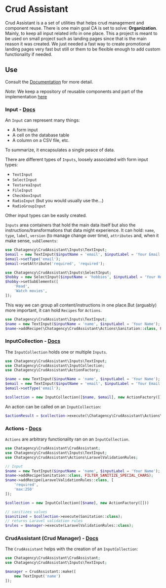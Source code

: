 # Crud Assistant

Crud Assistant is a a set of utilities that helps crud management and component reuse. There is one main goal CA is set to solve: **Organization**. Mainly, to keep all input related info in one place. This a project is meant to be used on small project such as landing pages since that is the main reason it was created. We just needed a fast way to create promotional landing pages very fast but still or them to be flexible enough to add custom functionality if needed.


## Use

Consult the [Documentation](https://link-to-documentation) for more detail.

*Note*: We keep a repository of reusable components and part of the implementation [here](http://link-to-extras)


### Input - [Docs](https://link-to-documentation)

An `Input` can represent many things:

- A form input
- A cell on the database table
- A column on a CSV file, etc.

To summarize, it encapsulates a single peace of data.

There are different types of `Inputs`, loosely associated with form input types:

- `TextInput`
- `SelectInput`
- `TextareaInput`
- `FileInput`
- `CheckboxInput`
- `RadioInput` (but you would usually use the...)
- `RadioGroupInput`

Other input types can be easily created.

`Inputs` area containers that hold the main data itself but also the instructions/transformations that data might experience. It can hold: `name`, `type`, `label`, `version` (to manage change over time), `attributes` and, when it make sense,  `subElements`:

```php
use Chatagency\CrudAssistant\Inputs\TextInput;
$email = new TextInput($inputName = 'email', $inputLabel = 'Your Email', $inputVersion = 1);
$email->setType('email');
$email->setAttribute('required', 'required');

use Chatagency\CrudAssistant\Inputs\SelectInput;
$hobby = new SelectInput($inputName = 'hobbies', $inputLabel = 'Your Hobbies', $inputVersion = 1);
$hobby->setSubElements([
    'Read',
    'Watch movies',
]);
```
This way we can group all content/instructions in one place.But (arguably) more important, it can hold `Recipes` for `Actions`.

```php
use Chatagency\CrudAssistant\Inputs\TextInput;
$name = new TextInput($inputName = 'name', $inputLabel = 'Your Name');
$name->addRecipe(\Chatagency\CrudAssistant\Actions\Sanitation::class, FILTER_SANITIZE_SPECIAL_CHARS);
```

### InputCollection - [Docs](https://link-to-documentation)

The `InputCollection` holds one or multiple `Inputs`.

```php
use Chatagency\CrudAssistant\Inputs\TextInput;
use Chatagency\CrudAssistant\InputCollection;
use Chatagency\CrudAssistant\ActionFactory;

$name = new TextInput($inputName = 'name', $inputLabel = 'Your Name');
$email = new TextInput($inputName = 'email', $inputLabel = 'Your Email', $inputVersion = 1);
$email->setType('email');

$collection = new InputCollection([$name, $email], new ActionFactory([]))
```
An action can be called on an `InputCollection`:

```php
$actionResult = $collection->execute(\Chatagency\CrudAssistant\Actions\Sanitation::class);
```

### Actions - [Docs](https://link-to-documentation)

`Actions` are arbitrary functionality ran on an `InputCollection`.

```php
use Chatagency\CrudAssistant\CrudAssistant;
use Chatagency\CrudAssistant\Inputs\TextInput;
use Chatagency\CrudAssistant\Actions\LaravelValidationRules;

// Input
$name = new TextInput($inputName = 'name', $inputLabel = 'Your Name');
$name->addRecipe(Sanitation::class, FILTER_SANITIZE_SPECIAL_CHARS);
$name->addRecipe(LaravelValidationRules::class, [
    'required',
    'max:250'
]);

$collection = new InputCollection([$name], new ActionFactory([]))

// sanitizes values
$sanitized = $collection->execute(Sanitation::class);
// returns Laravel validation rules
$rules = $manager->execute(LaravelValidationRules::class);
```

### CrudAssistant (Crud Manager) - [Docs](https://link-to-documentation)

The `CrudAssistant` helps with the creation of an `InputCollection`:

```php
use Chatagency\CrudAssistant\CrudAssistant;
use Chatagency\CrudAssistant\Inputs\TextInput;

$manager = CrudAssistant::make([
    new TextInput('name')
]);
```


